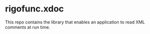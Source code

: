 # rigofunc.xdoc
This repo contains the library that enables an application to read XML comments at run time.
